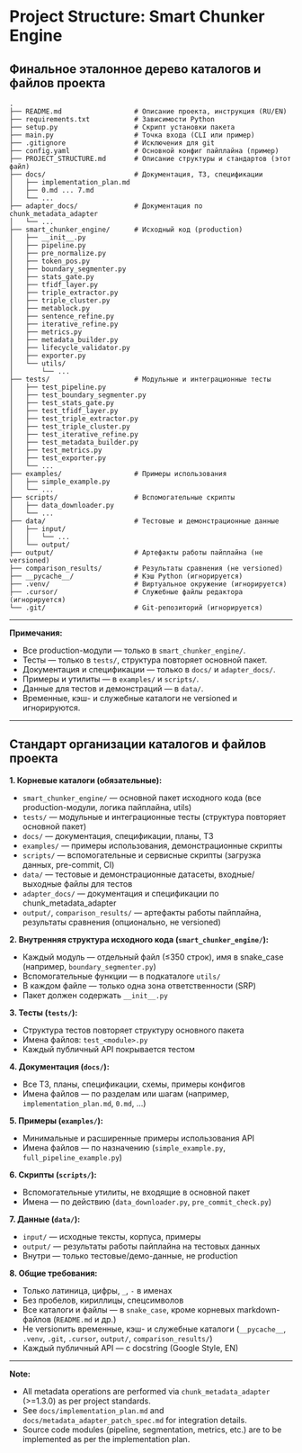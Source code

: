 # Project Structure: Smart Chunker Engine

## Финальное эталонное дерево каталогов и файлов проекта

```text
.
├── README.md                  # Описание проекта, инструкция (RU/EN)
├── requirements.txt           # Зависимости Python
├── setup.py                   # Скрипт установки пакета
├── main.py                    # Точка входа (CLI или пример)
├── .gitignore                 # Исключения для git
├── config.yaml                # Основной конфиг пайплайна (пример)
├── PROJECT_STRUCTURE.md       # Описание структуры и стандартов (этот файл)
├── docs/                      # Документация, ТЗ, спецификации
│   ├── implementation_plan.md
│   ├── 0.md ... 7.md
│   └── ...
├── adapter_docs/              # Документация по chunk_metadata_adapter
│   └── ...
├── smart_chunker_engine/      # Исходный код (production)
│   ├── __init__.py
│   ├── pipeline.py
│   ├── pre_normalize.py
│   ├── token_pos.py
│   ├── boundary_segmenter.py
│   ├── stats_gate.py
│   ├── tfidf_layer.py
│   ├── triple_extractor.py
│   ├── triple_cluster.py
│   ├── metablock.py
│   ├── sentence_refine.py
│   ├── iterative_refine.py
│   ├── metrics.py
│   ├── metadata_builder.py
│   ├── lifecycle_validator.py
│   ├── exporter.py
│   └── utils/
│       └── ...
├── tests/                     # Модульные и интеграционные тесты
│   ├── test_pipeline.py
│   ├── test_boundary_segmenter.py
│   ├── test_stats_gate.py
│   ├── test_tfidf_layer.py
│   ├── test_triple_extractor.py
│   ├── test_triple_cluster.py
│   ├── test_iterative_refine.py
│   ├── test_metadata_builder.py
│   ├── test_metrics.py
│   ├── test_exporter.py
│   └── ...
├── examples/                  # Примеры использования
│   ├── simple_example.py
│   └── ...
├── scripts/                   # Вспомогательные скрипты
│   ├── data_downloader.py
│   └── ...
├── data/                      # Тестовые и демонстрационные данные
│   ├── input/
│   │   └── ...
│   └── output/
├── output/                    # Артефакты работы пайплайна (не versioned)
├── comparison_results/        # Результаты сравнения (не versioned)
├── __pycache__/               # Кэш Python (игнорируется)
├── .venv/                     # Виртуальное окружение (игнорируется)
├── .cursor/                   # Служебные файлы редактора (игнорируется)
└── .git/                      # Git-репозиторий (игнорируется)
```

---

**Примечания:**
- Все production-модули — только в `smart_chunker_engine/`.
- Тесты — только в `tests/`, структура повторяет основной пакет.
- Документация и спецификации — только в `docs/` и `adapter_docs/`.
- Примеры и утилиты — в `examples/` и `scripts/`.
- Данные для тестов и демонстраций — в `data/`.
- Временные, кэш- и служебные каталоги не versioned и игнорируются.

---

## Стандарт организации каталогов и файлов проекта

**1. Корневые каталоги (обязательные):**
- `smart_chunker_engine/` — основной пакет исходного кода (все production-модули, логика пайплайна, utils)
- `tests/` — модульные и интеграционные тесты (структура повторяет основной пакет)
- `docs/` — документация, спецификации, планы, ТЗ
- `examples/` — примеры использования, демонстрационные скрипты
- `scripts/` — вспомогательные и сервисные скрипты (загрузка данных, pre-commit, CI)
- `data/` — тестовые и демонстрационные датасеты, входные/выходные файлы для тестов
- `adapter_docs/` — документация и спецификации по chunk_metadata_adapter
- `output/`, `comparison_results/` — артефакты работы пайплайна, результаты сравнения (опционально, не versioned)

**2. Внутренняя структура исходного кода (`smart_chunker_engine/`):**
- Каждый модуль — отдельный файл (≤350 строк), имя в snake_case (например, `boundary_segmenter.py`)
- Вспомогательные функции — в подкаталоге `utils/`
- В каждом файле — только одна зона ответственности (SRP)
- Пакет должен содержать `__init__.py`

**3. Тесты (`tests/`):**
- Структура тестов повторяет структуру основного пакета
- Имена файлов: `test_<module>.py`
- Каждый публичный API покрывается тестом

**4. Документация (`docs/`):**
- Все ТЗ, планы, спецификации, схемы, примеры конфигов
- Имена файлов — по разделам или шагам (например, `implementation_plan.md`, `0.md`, ...)

**5. Примеры (`examples/`):**
- Минимальные и расширенные примеры использования API
- Имена файлов — по назначению (`simple_example.py`, `full_pipeline_example.py`)

**6. Скрипты (`scripts/`):**
- Вспомогательные утилиты, не входящие в основной пакет
- Имена — по действию (`data_downloader.py`, `pre_commit_check.py`)

**7. Данные (`data/`):**
- `input/` — исходные тексты, корпуса, примеры
- `output/` — результаты работы пайплайна на тестовых данных
- Внутри — только тестовые/демо-данные, не production

**8. Общие требования:**
- Только латиница, цифры, `_`, `-` в именах
- Без пробелов, кириллицы, спецсимволов
- Все каталоги и файлы — в `snake_case`, кроме корневых markdown-файлов (`README.md` и др.)
- Не versionить временные, кэш- и служебные каталоги (`__pycache__`, `.venv`, `.git`, `.cursor`, `output/`, `comparison_results/`)
- Каждый публичный API — с docstring (Google Style, EN)

---

**Note:**
- All metadata operations are performed via `chunk_metadata_adapter` (>=1.3.0) as per project standards.
- See `docs/implementation_plan.md` and `docs/metadata_adapter_patch_spec.md` for integration details.
- Source code modules (pipeline, segmentation, metrics, etc.) are to be implemented as per the implementation plan. 